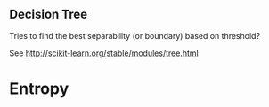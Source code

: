 Decision Tree
-------------

Tries to find the best separability (or boundary) based on threshold?

See http://scikit-learn.org/stable/modules/tree.html


Entropy
=======


